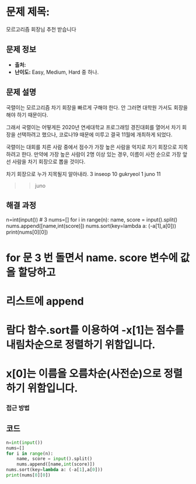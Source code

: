 # 문제 제목: 
모르고리즘 회장님 추천 받습니다
## 문제 정보
- **출처:** 
- **난이도:** Easy, Medium, Hard 중 하나.

## 문제 설명
국렬이는 모르고리즘 차기 회장을 빠르게 구해야 한다. 안 그러면 대학원 가서도 회장을 해야 하기 때문이다.

그래서 국렬이는 어떻게든 2020년 연세대학교 프로그래밍 경진대회를 열어서 차기 회장을 선택하려고 했으나, 코로나19 때문에 미루고 결국 11월에 개최하게 되었다.

국렬이는 대회를 치른 사람 중에서 점수가 가장 높은 사람을 억지로 차기 회장으로 지목하려고 한다. 만약에 가장 높은 사람이 2명 이상 있는 경우, 이름이 사전 순으로 가장 앞선 사람을 차기 회장으로 뽑을 것이다.

차기 회장으로 누가 지목될지 알아내라.
3
inseop 10
gukryeol 1
juno 11
>> juno
## 해결 과정
n=int(input())  # 3
nums=[]
for i in range(n):
    name, score = input().split()
    nums.append([name,int(score)])
nums.sort(key=lambda a: (-a[1],a[0]))
print(nums[0][0])
# for 문 3 번 돌면서  name. score 변수에 값을 할당하고
# 리스트에 append
# 람다 함수.sort를 이용하여 -x[1]는 점수를 내림차순으로 정렬하기 위함입니다.
# x[0]는 이름을 오름차순(사전순)으로 정렬하기 위함입니다.

### 접근 방법

## 코드
```python
n=int(input())
nums=[]
for i in range(n):
    name, score = input().split()
    nums.append([name,int(score)])
nums.sort(key=lambda a: (-a[1],a[0]))
print(nums[0][0])
